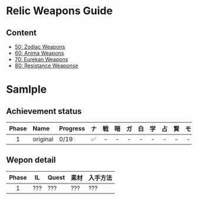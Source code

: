 # Relic Weapons Guide

## Content 

- [50: Zodiac Weapons](./50-ZodiacWeapons.md)
- [60: Anima Weapons](./60-AnimaWeapons.md)
- [70: Eurekan Weapons](./70-EurekanWeapons.md)
- [80: Resistance Weaponse](./80-ResistanceWeapons.md)

# Samlple

## Achievement status

| Phase | Name | Progress | ナ | 戦 | 暗 | ガ | 白 | 学 | 占 | 賢 | モ | 竜 | 忍 | 侍 | リ | 詩 | 機 | 踊 | 黒 | 召 | 赤 |
| :---: | :--- | :--- | :---: | :---: | :---: | :---: | :---: | :---: | :---: | :---: | :---: | :---: | :---: | :---: | :---: | :---: | :---: | :---: | :---: | :---: | :---: |
| 1 | original | 0/19 | ✅ | - | - | - | - | - | - | - | - | - | - | - | - | - | - | - | - | - | - |

## Wepon detail

| Phase | IL | Quest | 素材 | 入手方法 |
| :---: | :---: | :--- | :--- | :--- |
| 1 | ??? | ??? | ??? | ??? | 